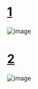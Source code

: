 # [1](/first)

![image](https://user-images.githubusercontent.com/77034153/221456170-5ed8f37c-34e4-49f3-88f8-adf85fd291bc.png)

# [2](/second)

![image](https://user-images.githubusercontent.com/77034153/221456187-45e004a1-9de0-4455-afca-fa18ce725957.png)
